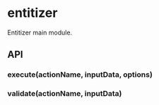 # entitizer

Entitizer main module.

## API

### execute(actionName, inputData, options)

### validate(actionName, inputData)
